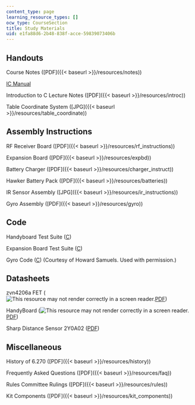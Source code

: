 ```yaml
---
content_type: page
learning_resource_types: []
ocw_type: CourseSection
title: Study Materials
uid: e1fa88d6-2b48-838f-acce-59839073406b
---
```


Handouts
--------

Course Notes ([PDF]({{< baseurl >}}/resources/notes))

[IC Manual](http://www.newtonlabs.com/ic/manual.html)

Introduction to C Lecture Notes ([PDF]({{< baseurl >}}/resources/introc))

Table Coordinate System ([JPG]({{< baseurl >}}/resources/table_coordinate))

Assembly Instructions
---------------------

RF Receiver Board ([PDF]({{< baseurl >}}/resources/rf_instructions))

Expansion Board ([PDF]({{< baseurl >}}/resources/expbd))

Battery Charger ([PDF]({{< baseurl >}}/resources/charger_instruct))

Hawker Battery Pack ([PDF]({{< baseurl >}}/resources/batteries))

IR Sensor Assembly ([JPG]({{< baseurl >}}/resources/ir_instructions))

Gyro Assembly ([PDF]({{< baseurl >}}/resources/gyro))

Code
----

Handyboard Test Suite ([C](./resolveuid/8f9b70b89812bf8f31cb806c05952c61))

Expansion Board Test Suite ([C](./resolveuid/e082e40b2eca1cc342d87178e9175677))

Gyro Code ([C](./resolveuid/58733813e7437bfe9f32e75788988d38)) (Courtesy of Howard Samuels. Used with permission.)

Datasheets
----------

zvn4206a FET (![This resource may not render correctly in a screen reader.](/images/inacessible.gif)[PDF](http://www.diodes.com/datasheets/ZVN4206A.pdf))

HandyBoard (![This resource may not render correctly in a screen reader.](/images/inacessible.gif)[PDF](http://www-robotics.cs.umass.edu/~grupen/503/HandyBoard/HandyBoardManual.pdf))

Sharp Distance Sensor 2Y0A02 ([PDF](http://sharp-world.com/products/device/lineup/data/pdf/datasheet/gp2y0a02_e.pdf))

Miscellaneous
-------------

History of 6.270 ([PDF]({{< baseurl >}}/resources/history))

Frequently Asked Questions ([PDF]({{< baseurl >}}/resources/faq))

Rules Committee Rulings ([PDF]({{< baseurl >}}/resources/rules))

Kit Components ([PDF]({{< baseurl >}}/resources/kit_components))